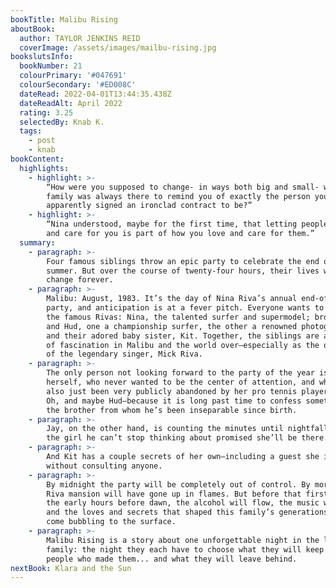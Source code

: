 ```yaml
---
bookTitle: Malibu Rising
aboutBook:
  author: TAYLOR JENKINS REID
  coverImage: /assets/images/mailbu-rising.jpg
bookslutsInfo:
  bookNumber: 21
  colourPrimary: '#047691'
  colourSecondary: '#ED008C'
  dateRead: 2022-04-01T13:44:35.438Z
  dateReadAlt: April 2022
  rating: 3.25
  selectedBy: Knab K.
  tags:
    - post
    - knab
bookContent:
  highlights:
    - highlight: >-
        “How were you supposed to change- in ways both big and small- when your
        family was always there to remind you of exactly the person you
        apparently signed an ironclad contract to be?”
    - highlight: >-
        “Nina understood, maybe for the first time, that letting people love you
        and care for you is part of how you love and care for them.”
  summary:
    - paragraph: >-
        Four famous siblings throw an epic party to celebrate the end of the
        summer. But over the course of twenty-four hours, their lives will
        change forever.
    - paragraph: >-
        Malibu: August, 1983. It’s the day of Nina Riva’s annual end-of-summer
        party, and anticipation is at a fever pitch. Everyone wants to be around
        the famous Rivas: Nina, the talented surfer and supermodel; brothers Jay
        and Hud, one a championship surfer, the other a renowned photographer;
        and their adored baby sister, Kit. Together, the siblings are a source
        of fascination in Malibu and the world over—especially as the offspring
        of the legendary singer, Mick Riva.
    - paragraph: >-
        The only person not looking forward to the party of the year is Nina
        herself, who never wanted to be the center of attention, and who has
        also just been very publicly abandoned by her pro tennis player husband.
        Oh, and maybe Hud—because it is long past time to confess something to
        the brother from whom he’s been inseparable since birth.
    - paragraph: >-
        Jay, on the other hand, is counting the minutes until nightfall, when
        the girl he can’t stop thinking about promised she’ll be there.
    - paragraph: >-
        And Kit has a couple secrets of her own—including a guest she invited
        without consulting anyone.
    - paragraph: >-
        By midnight the party will be completely out of control. By morning, the
        Riva mansion will have gone up in flames. But before that first spark in
        the early hours before dawn, the alcohol will flow, the music will play,
        and the loves and secrets that shaped this family’s generations will all
        come bubbling to the surface.
    - paragraph: >-
        Malibu Rising is a story about one unforgettable night in the life of a
        family: the night they each have to choose what they will keep from the
        people who made them... and what they will leave behind.
nextBook: Klara and the Sun
---
```


